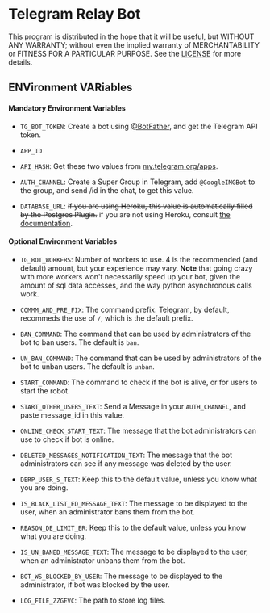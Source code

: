 # Telegram Relay Bot

This program is distributed in the hope that it will be useful, but WITHOUT ANY WARRANTY; without even the implied warranty of MERCHANTABILITY or FITNESS FOR A PARTICULAR PURPOSE. See the [LICENSE](./../LICENSE) for more details.


## ENVironment VARiables

#### Mandatory Environment Variables

* `TG_BOT_TOKEN`: Create a bot using [@BotFather](https://telegram.dog/BotFather), and get the Telegram API token.

* `APP_ID`
* `API_HASH`: Get these two values from [my.telegram.org/apps](https://my.telegram.org/apps).

* `AUTH_CHANNEL`:
Create a Super Group in Telegram, add `@GoogleIMGBot` to the group, and send /id in the chat, to get this value.

* `DATABASE_URL`: ~~if you are using Heroku, this value is automatically filled by the Postgres Plugin.~~ if you are not using Heroku, consult [the documentation](https://wiki.archlinux.org/title/PostgreSQL).

#### Optional Environment Variables

* `TG_BOT_WORKERS`: Number of workers to use. 4 is the recommended (and default) amount, but your experience may vary.
 __Note__ that going crazy with more workers won't necessarily speed up your bot, given the amount of sql data accesses, and the way python asynchronous calls work.

* `COMMM_AND_PRE_FIX`: The command prefix. Telegram, by default, recommeds the use of `/`, which is the default prefix.

* `BAN_COMMAND`: The command that can be used by administrators of the bot to ban users. The default is `ban`.

* `UN_BAN_COMMAND`: The command that can be used by administrators of the bot to unban users. The default is `unban`.

* `START_COMMAND`: The command to check if the bot is alive, or for users to start the robot.

* `START_OTHER_USERS_TEXT`: Send a Message in your `AUTH_CHANNEL`, and paste message_id in this value.

* `ONLINE_CHECK_START_TEXT`: The message that the bot administrators can use to check if bot is online.

* `DELETED_MESSAGES_NOTIFICATION_TEXT`: The message that the bot administrators can see if any message was deleted by the user.

* `DERP_USER_S_TEXT`: Keep this to the default value, unless you know what you are doing.

* `IS_BLACK_LIST_ED_MESSAGE_TEXT`: The message to be displayed to the user, when an administrator bans them from the bot.

* `REASON_DE_LIMIT_ER`: Keep this to the default value, unless you know what you are doing.

* `IS_UN_BANED_MESSAGE_TEXT`: The message to be displayed to the user, when an administrator unbans them from the bot.

* `BOT_WS_BLOCKED_BY_USER`: The message to be displayed to the administrator, if bot was blocked by the user.

* `LOG_FILE_ZZGEVC`: The path to store log files.